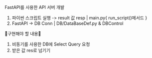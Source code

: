 FastAPI를 사용한 API 서버 개발

1. 파이썬 스크립트 실행 -> result 값 resp | main.py{ run_script()메서드 }
2. FastAPI -> DB Conn | DB/DataBaseDef.py & DBControl


🦔구현해야 할 내용🦔
1. 비동기를 사용한 DB에 Select Query 요청
2. 받은 값 res로 넘기기
